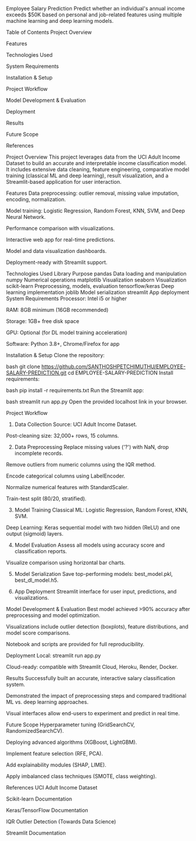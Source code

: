 Employee Salary Prediction
Predict whether an individual's annual income exceeds $50K based on personal and job-related features using multiple machine learning and deep learning models.

Table of Contents
Project Overview

Features

Technologies Used

System Requirements

Installation & Setup

Project Workflow

Model Development & Evaluation

Deployment

Results

Future Scope

References

Project Overview
This project leverages data from the UCI Adult Income Dataset to build an accurate and interpretable income classification model. It includes extensive data cleaning, feature engineering, comparative model training (classical ML and deep learning), result visualization, and a Streamlit-based application for user interaction.

Features
Data preprocessing: outlier removal, missing value imputation, encoding, normalization.

Model training: Logistic Regression, Random Forest, KNN, SVM, and Deep Neural Network.

Performance comparison with visualizations.

Interactive web app for real-time predictions.

Model and data visualization dashboards.

Deployment-ready with Streamlit support.

Technologies Used
Library	Purpose
pandas	Data loading and manipulation
numpy	Numerical operations
matplotlib	Visualization
seaborn	Visualization
scikit-learn	Preprocessing, models, evaluation
tensorflow/keras	Deep learning implementation
joblib	Model serialization
streamlit	App deployment
System Requirements
Processor: Intel i5 or higher

RAM: 8GB minimum (16GB recommended)

Storage: 1GB+ free disk space

GPU: Optional (for DL model training acceleration)

Software: Python 3.8+, Chrome/Firefox for app

Installation & Setup
Clone the repository:

bash
git clone https://github.com/SANTHOSHPETCHIMUTHU/EMPLOYEE-SALARY-PREDICTION.git
cd EMPLOYEE-SALARY-PREDICTION
Install requirements:

bash
pip install -r requirements.txt
Run the Streamlit app:

bash
streamlit run app.py
Open the provided localhost link in your browser.

Project Workflow
1. Data Collection
Source: UCI Adult Income Dataset.

Post-cleaning size: 32,000+ rows, 15 columns.

2. Data Preprocessing
Replace missing values ('?') with NaN, drop incomplete records.

Remove outliers from numeric columns using the IQR method.

Encode categorical columns using LabelEncoder.

Normalize numerical features with StandardScaler.

Train-test split (80/20, stratified).

3. Model Training
Classical ML: Logistic Regression, Random Forest, KNN, SVM.

Deep Learning: Keras sequential model with two hidden (ReLU) and one output (sigmoid) layers.

4. Model Evaluation
Assess all models using accuracy score and classification reports.

Visualize comparison using horizontal bar charts.

5. Model Serialization
Save top-performing models: best_model.pkl, best_dl_model.h5.

6. App Deployment
Streamlit interface for user input, predictions, and visualizations.

Model Development & Evaluation
Best model achieved >90% accuracy after preprocessing and model optimization.

Visualizations include outlier detection (boxplots), feature distributions, and model score comparisons.

Notebook and scripts are provided for full reproducibility.

Deployment
Local: streamlit run app.py

Cloud-ready: compatible with Streamlit Cloud, Heroku, Render, Docker.

Results
Successfully built an accurate, interactive salary classification system.

Demonstrated the impact of preprocessing steps and compared traditional ML vs. deep learning approaches.

Visual interfaces allow end-users to experiment and predict in real time.

Future Scope
Hyperparameter tuning (GridSearchCV, RandomizedSearchCV).

Deploying advanced algorithms (XGBoost, LightGBM).

Implement feature selection (RFE, PCA).

Add explainability modules (SHAP, LIME).

Apply imbalanced class techniques (SMOTE, class weighting).

References
UCI Adult Income Dataset

Scikit-learn Documentation

Keras/TensorFlow Documentation

IQR Outlier Detection (Towards Data Science)

Streamlit Documentation
